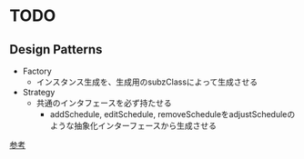 # TODO


## Design Patterns

- Factory
    - インスタンス生成を、生成用のsubzClassによって生成させる
- Strategy
    - 共通のインタフェースを必ず持たせる
        - addSchedule, editSchedule, removeScheduleをadjustScheduleのような抽象化インターフェースから生成させる

[参考](https://medium.com/@ivorobioff/the-5-most-common-design-pattPHPerns-in-php-applications-7f33b6b7d8d6)